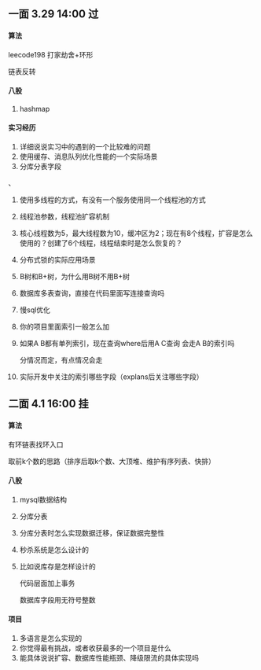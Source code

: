 ## 一面 3.29 14:00 过

#### 算法

leecode198 打家劫舍+环形

链表反转

#### 八股

1. hashmap

#### 实习经历

1. 详细说说实习中的遇到的一个比较难的问题
2. 使用缓存、消息队列优化性能的一个实际场景
3. 分库分表字段

、

1. 使用多线程的方式，有没有一个服务使用同一个线程池的方式

2. 线程池参数，线程池扩容机制

3. 核心线程数为5，最大线程数为10，缓冲区为2；现在有8个线程，扩容是怎么使用的？创建了6个线程，线程结束时是怎么恢复的？

4. 分布式锁的实际应用场景

5. B树和B+树，为什么用B树不用B+树

6. 数据库多表查询，直接在代码里面写连接查询吗

7. 慢sql优化

8. 你的项目里面索引一般怎么加

9. 如果A B都有单列索引，现在查询where后用A C查询 会走A B的索引吗

   分情况而定，有点情况会走

10. 实际开发中关注的索引哪些字段（explans后关注哪些字段）



## 二面 4.1 16:00 挂

#### 算法

有环链表找环入口

取前k个数的思路（排序后取k个数、大顶堆、维护有序列表、快排）



#### 八股

1. mysql数据结构

2. 分库分表

3. 分库分表时怎么实现数据迁移，保证数据完整性

4. 秒杀系统是怎么设计的

5. 比如说库存是怎样设计的

   代码层面加上事务

   数据库字段用无符号整数

#### 项目

1. 多语言是怎么实现的
2. 你觉得最有挑战，或者收获最多的一个项目是什么
3. 能具体说说扩容、数据库性能瓶颈、降级限流的具体实现吗

